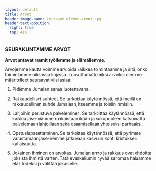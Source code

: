 ```yaml
---
layout: default
title: Arvot
header-image-name: keita-me-olemme-arvot.jpg
header-text-position:
  right: true
  top: 41%
---
```

### SEURAKUNTAMME ARVOT

**Arvot antavat raamit työllemme ja elämällemme.**

Arvojemme kautta voimme arvioida kaikkea toimintaamme ja sitä, onko toimintamme oikeassa linjassa. Luovuttamattomiksi arvoiksi olemme määritelleet seuraavat viisi asiaa:

1. Pidämme Jumalan sanaa luotettavana.

2. Rakkaudelliset suhteet. Se tarkoittaa käytännössä, että meillä on rakkaudellinen suhde Jumalaan, itseemme ja toisiin ihmisiin.

3. Lahjoihin perustuva palveleminen. Se tarkoittaa käytännössä, että kaikkia jäse-niämme rohkaistaan ikään ja sukupuoleen katsomatta palvelemaan lahjoillaan sekä osaamisellaan yhteiseksi parhaaksi.

4. Opetuslapseuttaminen. Se tarkoittaa käytännössä, että pyrimme varustamaan jäse-nemme jatkuvaan kasvuun kohti Kristuksen kaltaisuutta. 

5. Jokainen ihminen on arvokas. Jumalan armo ja rakkaus ovat ehdoitta jokaista ihmistä varten. Tätä evankeliumin hyvää sanomaa haluamme elää todeksi ja välittää jokaiselle.